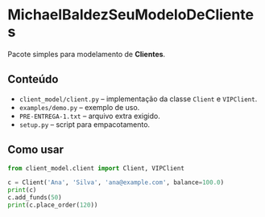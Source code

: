 # MichaelBaldezSeuModeloDeClientes

Pacote simples para modelamento de **Clientes**.

## Conteúdo
- `client_model/client.py` – implementação da classe `Client` e `VIPClient`.
- `examples/demo.py` – exemplo de uso.
- `PRE-ENTREGA-1.txt` – arquivo extra exigido.
- `setup.py` – script para empacotamento.

## Como usar
```python
from client_model.client import Client, VIPClient

c = Client('Ana', 'Silva', 'ana@example.com', balance=100.0)
print(c)
c.add_funds(50)
print(c.place_order(120))
